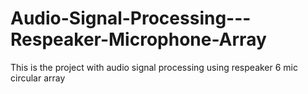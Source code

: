 # Audio-Signal-Processing---Respeaker-Microphone-Array
This is the project with audio signal processing using respeaker 6 mic circular array
